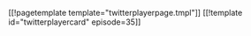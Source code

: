 [[!pagetemplate template="twitterplayerpage.tmpl"]]
[[!template id="twitterplayercard" episode=35]]

